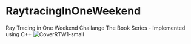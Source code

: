 # RaytracingInOneWeekend
Ray Tracing in One Weekend Challange The Book Series - Implemented using C++
![CoverRTW1-small](https://github.com/CrabExtra/RaytracingInOneWeekend/assets/69919151/78d4cf7a-03e7-432a-8fdf-a9d4c22b107e)
